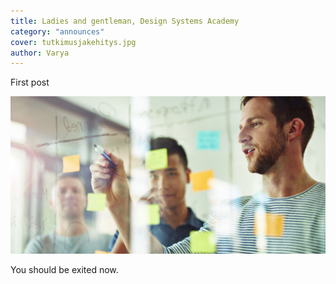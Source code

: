 ```yaml
---
title: Ladies and gentleman, Design Systems Academy
category: "announces"
cover: tutkimusjakehitys.jpg
author: Varya
---
```


First post

![](./tutkimusjakehitys.jpg)

You should be exited now.
